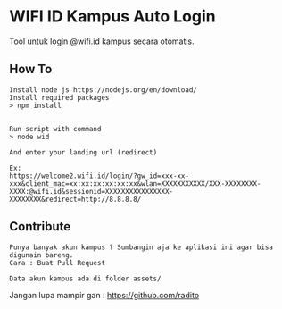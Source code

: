 # WIFI ID Kampus Auto Login
Tool untuk login @wifi.id kampus secara otomatis.

## How To

```
Install node js https://nodejs.org/en/download/
Install required packages
> npm install


Run script with command
> node wid

And enter your landing url (redirect)

Ex: 
https://welcome2.wifi.id/login/?gw_id=xxx-xx-xxx&client_mac=xx:xx:xx:xx:xx:xx&wlan=XXXXXXXXXXX/XXX-XXXXXXXX-XXXX:@wifi.id&sessionid=XXXXXXXXXXXXXXXX-XXXXXXXX&redirect=http://8.8.8.8/

```

## Contribute

```
Punya banyak akun kampus ? Sumbangin aja ke aplikasi ini agar bisa digunain bareng.
Cara : Buat Pull Request

Data akun kampus ada di folder assets/
```
Jangan lupa mampir gan :
https://github.com/radito

